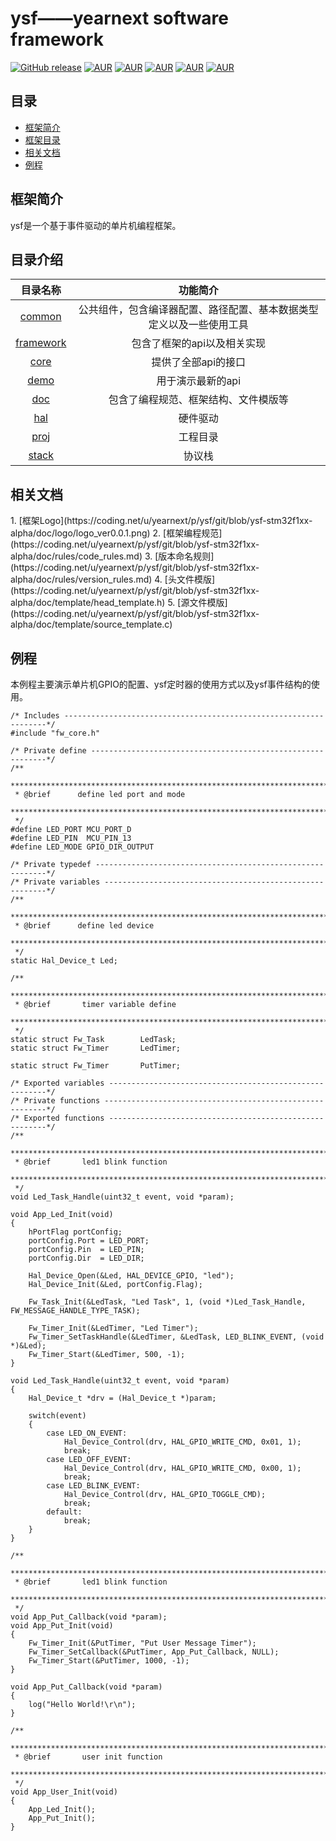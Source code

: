 # ysf——yearnext software framework

[![GitHub release](https://img.shields.io/badge/version-0.0.3-red.svg)](https://coding.net/u/yearnext/p/ysf/git/tree/ysf-stm32f1xx-debug)  [![AUR](http://progressed.io/bar/25?title=debug)](https://coding.net/u/yearnext/p/ysf/git/tree/ysf-stm32f1xx-debug)  [![AUR](https://img.shields.io/badge/license-GPL%20V2-blue.svg)](https://coding.net/u/yearnext/p/ysf/git/blob/ysf-stm32f1xx-debug/LICENSE)  [![AUR](https://img.shields.io/badge/language-c-blue.svg)]()  [![AUR](https://img.shields.io/badge/platform-stm8-green.svg)](https://coding.net/u/yearnext/p/ysf/git/tree/ysf-stm8-alpha)  [![AUR](https://img.shields.io/badge/platform-stm32-green.svg)](https://coding.net/u/yearnext/p/ysf/git/tree/ysf-stm32f1xx-alpha)

## 目录
* [框架简介](#1)
* [框架目录](#2)
* [相关文档](#3)
* [例程](#4)

<h2 id="1"> 框架简介 </h2>
ysf是一个基于事件驱动的单片机编程框架。

<h2 id="2"> 目录介绍 </h2>

|目录名称|功能简介|
|:-:|:-:|
|[common](https://coding.net/u/yearnext/p/ysf/git/tree/ysf-stm32f1xx-alpha/common)|公共组件，包含编译器配置、路径配置、基本数据类型定义以及一些使用工具|
|[framework](https://coding.net/u/yearnext/p/ysf/git/tree/ysf-stm32f1xx-alpha/framework)|包含了框架的api以及相关实现|
|[core](https://coding.net/u/yearnext/p/ysf/git/tree/ysf-stm32f1xx-alpha/core)|提供了全部api的接口|
|[demo](https://coding.net/u/yearnext/p/ysf/git/tree/ysf-stm32f1xx-alpha/demo)|用于演示最新的api|
|[doc](https://coding.net/u/yearnext/p/ysf/git/tree/ysf-stm32f1xx-alpha/doc)|包含了编程规范、框架结构、文件模版等|
|[hal](https://coding.net/u/yearnext/p/ysf/git/tree/ysf-stm32f1xx-alpha/hal)|硬件驱动|
|[proj](https://coding.net/u/yearnext/p/ysf/git/tree/ysf-stm32f1xx-alpha/proj)|工程目录|
|[stack](https://coding.net/u/yearnext/p/ysf/git/tree/ysf-stm32f1xx-alpha/stack)|协议栈|

<h2 id="3"> 相关文档 </h2>
1. [框架Logo](https://coding.net/u/yearnext/p/ysf/git/blob/ysf-stm32f1xx-alpha/doc/logo/logo_ver0.0.1.png) 
2. [框架编程规范](https://coding.net/u/yearnext/p/ysf/git/blob/ysf-stm32f1xx-alpha/doc/rules/code_rules.md) 
3. [版本命名规则](https://coding.net/u/yearnext/p/ysf/git/blob/ysf-stm32f1xx-alpha/doc/rules/version_rules.md)
4. [头文件模版](https://coding.net/u/yearnext/p/ysf/git/blob/ysf-stm32f1xx-alpha/doc/template/head_template.h)
5. [源文件模版](https://coding.net/u/yearnext/p/ysf/git/blob/ysf-stm32f1xx-alpha/doc/template/source_template.c)

<h2 id="4"> 例程 </h2>
本例程主要演示单片机GPIO的配置、ysf定时器的使用方式以及ysf事件结构的使用。
	
    /* Includes ------------------------------------------------------------------*/
    #include "fw_core.h"
    
    /* Private define ------------------------------------------------------------*/
	/**
	 *******************************************************************************
	 * @brief      define led port and mode
	 *******************************************************************************
	 */  
	#define LED_PORT MCU_PORT_D
	#define LED_PIN  MCU_PIN_13
	#define LED_MODE GPIO_DIR_OUTPUT

    /* Private typedef -----------------------------------------------------------*/
    /* Private variables ---------------------------------------------------------*/
	/**
	 *******************************************************************************
	 * @brief      define led device
	 *******************************************************************************
	 */  
	static Hal_Device_t Led;

	/**
	 *******************************************************************************
	 * @brief       timer variable define
	 *******************************************************************************
	 */ 
	static struct Fw_Task        LedTask;
	static struct Fw_Timer       LedTimer;
	
	static struct Fw_Timer       PutTimer;
    
    /* Exported variables --------------------------------------------------------*/
    /* Private functions ---------------------------------------------------------*/
    /* Exported functions --------------------------------------------------------*/
	/**
	 *******************************************************************************
	 * @brief       led1 blink function
	 *******************************************************************************
	 */
	void Led_Task_Handle(uint32_t event, void *param);
	
	void App_Led_Init(void)
	{
	    hPortFlag portConfig;
	    portConfig.Port = LED_PORT;
	    portConfig.Pin  = LED_PIN;
	    portConfig.Dir  = LED_DIR;
	        
	    Hal_Device_Open(&Led, HAL_DEVICE_GPIO, "led");
	    Hal_Device_Init(&Led, portConfig.Flag);
	    
	    Fw_Task_Init(&LedTask, "Led Task", 1, (void *)Led_Task_Handle, FW_MESSAGE_HANDLE_TYPE_TASK);
	    
	    Fw_Timer_Init(&LedTimer, "Led Timer");
	    Fw_Timer_SetTaskHandle(&LedTimer, &LedTask, LED_BLINK_EVENT, (void *)&Led);
	    Fw_Timer_Start(&LedTimer, 500, -1);
	}
	
	void Led_Task_Handle(uint32_t event, void *param)
	{
	    Hal_Device_t *drv = (Hal_Device_t *)param;
	    
	    switch(event)
	    {
	        case LED_ON_EVENT:
	            Hal_Device_Control(drv, HAL_GPIO_WRITE_CMD, 0x01, 1);
	            break;
	        case LED_OFF_EVENT:
	            Hal_Device_Control(drv, HAL_GPIO_WRITE_CMD, 0x00, 1);
	            break;
	        case LED_BLINK_EVENT:
	            Hal_Device_Control(drv, HAL_GPIO_TOGGLE_CMD);
	            break;
	        default:
	            break;
	    }
	}

	/**
	 *******************************************************************************
	 * @brief       led1 blink function
	 *******************************************************************************
	 */
	void App_Put_Callback(void *param);
	void App_Put_Init(void)
	{
	    Fw_Timer_Init(&PutTimer, "Put User Message Timer");
	    Fw_Timer_SetCallback(&PutTimer, App_Put_Callback, NULL);
	    Fw_Timer_Start(&PutTimer, 1000, -1);
	}
	
	void App_Put_Callback(void *param)
	{
	    log("Hello World!\r\n");
	}

	/**
	 *******************************************************************************
	 * @brief       user init function
	 *******************************************************************************
	 */
	void App_User_Init(void)
	{
	    App_Led_Init();
	    App_Put_Init();
	}